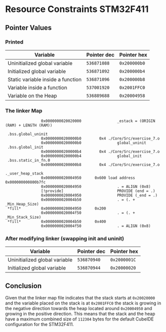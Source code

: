 # Resource Constraints STM32F411

## Pointer Values

### Printed
| Variable | Pointer dec | Pointer hex |
|-|-|-|
| Uninitialized global variable | `536871088` | `0x200000b0` |
| Initialized global variable | `536871092` | `0x200000b4` |
| Static variable inside a function | `536871096` | `0x200000b8` |
| Variable inside a function | `537001920` | `0x2001FFC0` |
| Variable on the Heap | `536889688` | `0x20004958` |

### The linker Map

```
                0x0000000020020000                _estack = (ORIGIN (RAM) + LENGTH (RAM))
```

```
 .bss.global_uninit
                0x00000000200000b0        0x4 ./Core/Src/exercise_7.o
                0x00000000200000b0                global_uninit
 .bss.global_init
                0x00000000200000b4        0x4 ./Core/Src/exercise_7.o
                0x00000000200000b4                global_init
 .bss.static_in_fn.0
                0x00000000200000b8        0x4 ./Core/Src/exercise_7.o
```

```
._user_heap_stack
                0x0000000020004950      0x600 load address 0x000000000800b7fc
                0x0000000020004950                . = ALIGN (0x8)
                [!provide]                        PROVIDE (end = .)
                0x0000000020004950                PROVIDE (_end = .)
                0x0000000020004b50                . = (. + _Min_Heap_Size)
 *fill*         0x0000000020004950      0x200 
                0x0000000020004f50                . = (. + _Min_Stack_Size)
 *fill*         0x0000000020004b50      0x400 
                0x0000000020004f50                . = ALIGN (0x8)
```

### After modifying linker (swapping init and uninit)

| Variable | Pointer dec | Pointer hex |
|-|-|-|
| Uninitialized global variable | `536870940` | `0x2000001C` |
| Initialized global variable | `536870944` | `0x20000020` |

## Conclusion
Given that the linker map file indicates that the stack starts at `0x20020000` and the variable placed on the stack is at `0x2001FFC0` the stack is growing in the negative direction towards the heap located around `0x20004950` and growing in the positive direction. This means that the stack and the heap have a maximum combined size of `112304` bytes for the default CubeIDE configuration for the STM32F411.